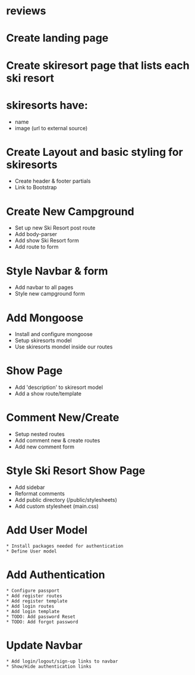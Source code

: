 # reviews


# Create landing page
# Create skiresort page that lists each ski resort
# skiresorts have:
   * name
   * image (url to external source)

# Create Layout and basic styling for skiresorts
   * Create header & footer partials
   * Link to Bootstrap

# Create New Campground
   * Set up new Ski Resort post route
   * Add body-parser
   * Add show Ski Resort form
   * Add route to form

# Style Navbar & form
   * Add navbar to all pages
   * Style new campground form

# Add Mongoose
   * Install and configure mongoose
   * Setup skiresorts model
   * Use skiresorts mondel inside our routes

# Show Page
   * Add 'description' to skiresort model
   * Add a show route/template

# Comment New/Create
   * Setup nested routes
   * Add comment new & create routes
   * Add new comment form

# Style Ski Resort Show Page
   * Add sidebar
   * Reformat comments
   * Add public directory (/public/stylesheets)
   * Add custom stylesheet (main.css)

# Add User Model
    * Install packages needed for authentication
    * Define User model

# Add Authentication
    * Configure passport
    * Add register routes
    * Add register template
    * Add login routes
    * Add login template
    * TODO: Add password Reset
    * TODO: Add forgot password

# Update Navbar
    * Add login/logout/sign-up links to navbar
    * Show/Hide authentication links



   